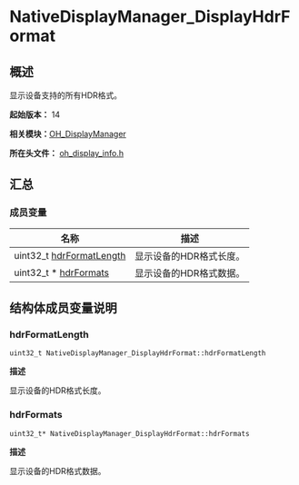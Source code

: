 # NativeDisplayManager_DisplayHdrFormat


## 概述

显示设备支持的所有HDR格式。

**起始版本：** 14

**相关模块：**[OH_DisplayManager](_o_h___display_manager.md)

**所在头文件：** [oh_display_info.h](oh__display__info_8h.md)

## 汇总


### 成员变量

| 名称 | 描述 | 
| -------- | -------- |
| uint32_t [hdrFormatLength](#hdrformatlength) | 显示设备的HDR格式长度。 | 
| uint32_t \* [hdrFormats](#hdrformats) | 显示设备的HDR格式数据。 | 


## 结构体成员变量说明


### hdrFormatLength

```
uint32_t NativeDisplayManager_DisplayHdrFormat::hdrFormatLength
```

**描述**

显示设备的HDR格式长度。


### hdrFormats

```
uint32_t* NativeDisplayManager_DisplayHdrFormat::hdrFormats
```

**描述**

显示设备的HDR格式数据。
